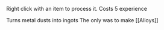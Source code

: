 Right click with an item to process it. Costs 5 experience

Turns metal dusts into ingots
The only was to make [[Alloys]]